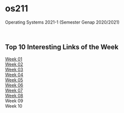 # os211
Operating Systems 2021-1 (Semester Genap 2020/2021)

<br>

## Top 10 Interesting Links of the Week
[Week 01](W01/) <br>
[Week 02](W02/) <br>
[Week 03](W03/) <br>
[Week 04](W04/) <br>
[Week 05](W05/) <br>
[Week 06](W06/) <br>
[Week 07](W07/) <br>
[Week 08](W08/) <br>
Week 09 <br>
Week 10 <br>